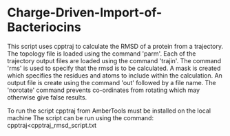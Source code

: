 # Charge-Driven-Import-of-Bacteriocins
This script uses cpptraj to calculate the RMSD of a protein from a trajectory. 
The topology file is loaded using the command 'parm'. 
Each of the trajectory output files are loaded using the command 'trajin'. 
The command 'rms' is used to specify that the rmsd is to be calculated. 
A mask is created which specifies the residues and atoms to include within the calculation. 
An output file is create using the command 'out' followed by a file name. 
The 'norotate' command prevents co-ordinates from rotating which may otherwise give false results.

To run the script cpptraj from AmberTools must be installed on the local machine
The script can be run using the command:
cpptraj<cpptraj_rmsd_script.txt
